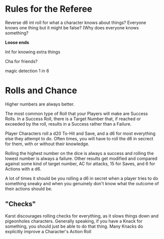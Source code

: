 # Rules for the Referee

Reverse d6 int roll for what a character knows about things? Everyone knows one thing but it might be false? (Why does everyone knows something?

**Loose ends**

Int for knowing extra things

Cha for friends?

magic detection 1 in 6

# Rolls and Chance

Higher numbers are always better.

The most common type of Roll that your Players will make are Success Rolls. In a Success Roll, there is a Target Number that, if reached or exceeded by the roll, results in a Success rather than a Failure. 

Player Characters roll a d20 To-Hit and Save, and a d6 for most everything else they attempt to do. Often times, you will have to roll the d6 in secrect for them, with or without their knowledge.

Rolling the highest number on the dice is always a success and rolling the lowest number is always a failure. Other results get modified and compared against some kind of target number, AC for attacks, 15 for Saves, and 6 for Actions with a d6.

 A lot of times it should be you rolling a d6 in secret when a player tries to do something sneaky and when you genuinely don't know what the outcome of their actions should be. 

## "Checks"

Karst discourages rolling checks for everything, as it slows things down and pigeonholes characters. Generally speaking, if you have a Knack for something, you should just be able to do that thing. Many Knacks do explicitly improve a Character's Action Roll 

